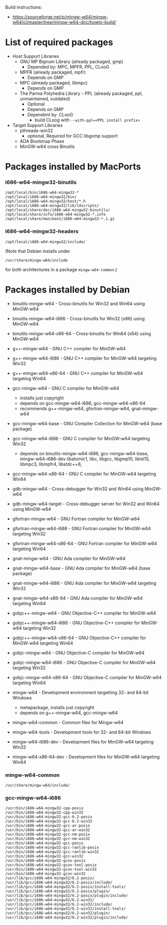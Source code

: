 Build instructions:
* https://sourceforge.net/p/mingw-w64/mingw-w64/ci/master/tree/mingw-w64-doc/howto-build/

# List of required packages

* Host Support Libraries
  * GNU MP Bignum Library (already packaged, gmp)
    * Depended by: MPC, MPFR, PPL, CLooG
  * MPFR (already packaged, mpfr)
    * Depends on GMP
  * MPC (already packaged, libmpc)
    * Depends on GMP
  * The Parma Polyhedra Library – PPL (already packaged, ppl, unmaintained, outdated)
    * Optional
    * Depends on GMP
    * Dependent by: CLooG
      * build CLoog with `--with-ppl=<PPL install prefix>`
* Target Support Libraries
  * pthreads-win32
    * optional, Required for GCC libgomp support
  * ADA Bootstrap Phase
  * MinGW-w64 cross Binutils

# Packages installed by MacPorts

### i686-w64-mingw32-binutils

    /opt/local/bin/i686-w64-mingw32-*
    /opt/local/i686-w64-mingw32/bin/
    /opt/local/i686-w64-mingw32/host/*.h
    /opt/local/i686-w64-mingw32/lib/ldscripts/
    /opt/local/share/doc/i686-w64-mingw32-binutils/
    /opt/local/share/info/i686-w64-mingw32-*.info
    /opt/local/share/man/man1/i686-w64-mingw32-*.1.gz

### i686-w64-mingw32-headers

    /opt/local/i686-w64-mingw32/include/

(Note that Debian installs under

    /usr/share/mingw-w64/include

for both architectures in a package `mingw-w64-common`.)

# Packages installed by Debian


* binutils-mingw-w64 - Cross-binutils for Win32 and Win64 using MinGW-w64
* binutils-mingw-w64-i686 - Cross-binutils for Win32 (x86) using MinGW-w64
* binutils-mingw-w64-x86-64 - Cross-binutils for Win64 (x64) using MinGW-w64

* g++-mingw-w64 - GNU C++ compiler for MinGW-w64
* g++-mingw-w64-i686 - GNU C++ compiler for MinGW-w64 targeting Win32
* g++-mingw-w64-x86-64 - GNU C++ compiler for MinGW-w64 targeting Win64

* gcc-mingw-w64 - GNU C compiler for MinGW-w64
  * installs just copyright
  * depends on gcc-mingw-w64-i686, gcc-mingw-w64-x86-64
  * recommends g++-mingw-w64, gfortran-mingw-w64, gnat-mingw-w64
* gcc-mingw-w64-base - GNU Compiler Collection for MinGW-w64 (base package)
* gcc-mingw-w64-i686 - GNU C compiler for MinGW-w64 targeting Win32
  * depends on binutils-mingw-w64-i686, gcc-mingw-w64-base, mingw-w64-i686-dev
    libatomic1, libc, libgcc, libgmp10, libisl15, libmpc3, libmpfr4,
    libstdc++6, 
* gcc-mingw-w64-x86-64 - GNU C compiler for MinGW-w64 targeting Win64

* gdb-mingw-w64 - Cross-debugger for Win32 and Win64 using MinGW-w64
* gdb-mingw-w64-target - Cross-debugger server for Win32 and Win64 using MinGW-w64

* gfortran-mingw-w64 - GNU Fortran compiler for MinGW-w64
* gfortran-mingw-w64-i686 - GNU Fortran compiler for MinGW-w64 targeting Win32
* gfortran-mingw-w64-x86-64 - GNU Fortran compiler for MinGW-w64 targeting Win64

* gnat-mingw-w64 - GNU Ada compiler for MinGW-w64
* gnat-mingw-w64-base - GNU Ada compiler for MinGW-w64 (base package)
* gnat-mingw-w64-i686 - GNU Ada compiler for MinGW-w64 targeting Win32
* gnat-mingw-w64-x86-64 - GNU Ada compiler for MinGW-w64 targeting Win64

* gobjc++-mingw-w64 - GNU Objective-C++ compiler for MinGW-w64
* gobjc++-mingw-w64-i686 - GNU Objective-C++ compiler for MinGW-w64 targeting Win32
* gobjc++-mingw-w64-x86-64 - GNU Objective-C++ compiler for MinGW-w64 targeting Win64
* gobjc-mingw-w64 - GNU Objective-C compiler for MinGW-w64
* gobjc-mingw-w64-i686 - GNU Objective-C compiler for MinGW-w64 targeting Win32
* gobjc-mingw-w64-x86-64 - GNU Objective-C compiler for MinGW-w64 targeting Win64

* mingw-w64 - Development environment targetting 32- and 64-bit Windows
  * metapackage, installs just copyright
  * depends on g++-mingw-w64, gcc-mingw-w64
* mingw-w64-common - Common files for Mingw-w64
* mingw-w64-tools - Development tools for 32- and 64-bit Windows
* mingw-w64-i686-dev - Development files for MinGW-w64 targeting Win32
* mingw-w64-x86-64-dev - Development files for MinGW-w64 targeting Win64

### mingw-w64-common

````
/usr/share/mingw-w64/include/
````

### gcc-mingw-w64-i686

    /usr/bin/i686-w64-mingw32-cpp-posix
    /usr/bin/i686-w64-mingw32-cpp-win32
    /usr/bin/i686-w64-mingw32-gcc-6.2-posix
    /usr/bin/i686-w64-mingw32-gcc-6.2-win32
    /usr/bin/i686-w64-mingw32-gcc-ar-posix
    /usr/bin/i686-w64-mingw32-gcc-ar-win32
    /usr/bin/i686-w64-mingw32-gcc-nm-posix
    /usr/bin/i686-w64-mingw32-gcc-nm-win32
    /usr/bin/i686-w64-mingw32-gcc-posix
    /usr/bin/i686-w64-mingw32-gcc-ranlib-posix
    /usr/bin/i686-w64-mingw32-gcc-ranlib-win32
    /usr/bin/i686-w64-mingw32-gcc-win32
    /usr/bin/i686-w64-mingw32-gcov-posix
    /usr/bin/i686-w64-mingw32-gcov-tool-posix
    /usr/bin/i686-w64-mingw32-gcov-tool-win32
    /usr/bin/i686-w64-mingw32-gcov-win32
    /usr/lib/gcc/i686-w64-mingw32/6.2-posix/
    /usr/lib/gcc/i686-w64-mingw32/6.2-posix/include/
    /usr/lib/gcc/i686-w64-mingw32/6.2-posix/install-tools/
    /usr/lib/gcc/i686-w64-mingw32/6.2-posix/plugin/
    /usr/lib/gcc/i686-w64-mingw32/6.2-posix/plugin/include/
    /usr/lib/gcc/i686-w64-mingw32/6.2-win32/
    /usr/lib/gcc/i686-w64-mingw32/6.2-win32/include/
    /usr/lib/gcc/i686-w64-mingw32/6.2-win32/install-tools/
    /usr/lib/gcc/i686-w64-mingw32/6.2-win32/plugin/
    /usr/lib/gcc/i686-w64-mingw32/6.2-win32/plugin/include/
